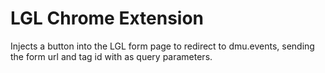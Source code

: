 # LGL Chrome Extension
Injects a button into the LGL form page to redirect to dmu.events, sending the form url and tag id with as query parameters.
